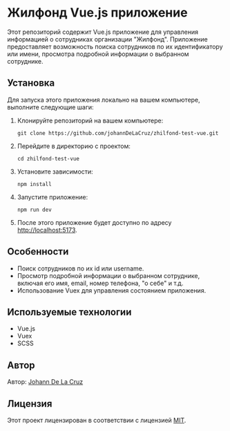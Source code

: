 # Жилфонд Vue.js приложение

Этот репозиторий содержит Vue.js приложение для управления информацией о сотрудниках организации "Жилфонд". Приложение предоставляет возможность поиска сотрудников по их идентификатору или имени, просмотра подробной информации о выбранном сотруднике.

## Установка

Для запуска этого приложения локально на вашем компьютере, выполните следующие шаги:

1. Клонируйте репозиторий на вашем компьютере:

    ```
    git clone https://github.com/johannDeLaCruz/zhilfond-test-vue.git
    ```

2. Перейдите в директорию с проектом:

    ```
    cd zhilfond-test-vue
    ```

3. Установите зависимости:

    ```
    npm install
    ```

4. Запустите приложение:

    ```
    npm run dev
    ```

5. После этого приложение будет доступно по адресу [http://localhost:5173](http://localhost:5173).

## Особенности

- Поиск сотрудников по их id или username.
- Просмотр подробной информации о выбранном сотруднике, включая его имя, email, номер телефона, "о себе" и т.д.
- Использование Vuex для управления состоянием приложения.

## Используемые технологии

- Vue.js
- Vuex
- SCSS

## Автор

Автор: [Johann De La Cruz](https://github.com/johannDeLaCruz)

## Лицензия

Этот проект лицензирован в соответствии с лицензией [MIT](LICENSE).